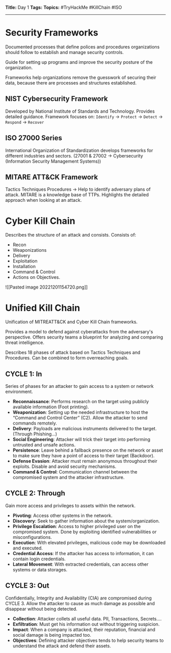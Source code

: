 **Title:** Day 1
**Tags:** 
**Topics:** #TryHackMe #KillChain #ISO

---
# Security Frameworks
Documented processes that define polices and procedures organizations should follow to establish and manage security controls.

Guide for setting up programs and improve the security posture of the organization.

Frameworks help organizations remove the guesswork of securing their data, because there are processes and structures established.

## NIST Cybersecurity Framework
Developed by National Institute of Standards and Technology. Provides detailed guidance.
Framework focuses on:
`Identify` → `Protect` → `Detect` → `Respond` → `Recover`

## ISO 27000 Series
International Organization of Standardization develops frameworks for different industries and sectors.
(27001 & 27002 → Cybersecurity (Information Security Management Systems))

## MITARE ATT&CK Framework
Tactics Techniques Procedures → Help to identify adversary plans of attack.
MITARE is a knowledge base of TTPs. Highlights the detailed approach when looking at an attack.

# Cyber Kill Chain
Describes the structure of an attack and consists.
Consists of:
- Recon
- Weaponizations
- Delivery
- Exploitation
- Installation
- Command & Control 
- Actions on Objectives.

![[Pasted image 20221201154720.png]]

# Unified Kill Chain
Unification of MITREATT&CK and Cyber Kill Chain frameworks.

Provides a model to defend against cyberattacks from the adversary's perspective. Offers security teams a blueprint for analyzing and comparing threat intelligence.

Describes 18 phases of attack based on Tactics Techniques and Procedures. Can be combined to form overreaching goals.

## CYCLE 1: In
Series of phases for an attacker to gain access to a system or network environment.
- **Reconnaissance**: Performs research on the target using publicly available information (Foot printing).
- **Weaponization**: Setting up the needed infrastructure to host the “Command and Control Center” (C2). Allow the attacker to send commands remotely. 
- **Delivery**: Payloads are malicious instruments delivered to the target. (Through Phishing…)
- **Social Engineering**: Attacker will trick their target into performing untrusted and unsafe actions.
- **Persistence**: Leave behind a fallback presence on the network or asset to make sure they have a point of access to their target (Backdoor).
- **Defense Evasion**: Attacker must remain anonymous throughout their exploits. Disable and avoid security mechanisms.
- **Command & Control**: Communication channel between the compromised system and the attacker infrastructure.

## CYCLE 2: Through
Gain more access and privileges to assets within the network.
- **Pivoting**: Access other systems in the network.
- **Discovery**: Seek to gather information about the system/organization. 
- **Privilege Escalation**: Access to higher privileged user on the compromised system. Done by exploiting identified vulnerabilities or misconfigurations.
- **Execution**: With elevated privileges, malicious code may be downloaded and executed.
- **Credential Access**: If the attacker has access to information, it can contain login credentials.
- **Lateral Movement**: With extracted credentials, can access other systems or data storages.

## CYCLE 3: Out
Confidentially, Integrity and Availability (CIA) are compromised during CYCLE 3. Allow the attacker to cause as much damage as possible and disappear without being detected.
- **Collection**: Attacker collets all useful data. PII, Transactions, Secrets.…
- **Exfiltration**: Must get his information out without triggering suspicion.
- **Impact**: When a company is attacked, their reputation, financial and social damage is being impacted too.
- **Objectives**: Defining attacker objectives tends to help security teams to understand the attack and defend their assets.